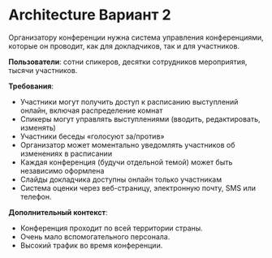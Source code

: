 # Architecture Вариант 2

Организатору конференции нужна система управления конференциями, которые он проводит, как для докладчиков, так и для участников.

**Пользователи**: сотни спикеров, десятки сотрудников мероприятия, тысячи участников.

**Требования**:
- Участники могут получить доступ к расписанию выступлений онлайн, включая распределение комнат
- Спикеры могут управлять выступлениями (вводить, редактировать, изменять)
- Участники беседы «голосуют за/против»
- Организатор может моментально уведомлять участников об изменениях в расписании
- Каждая конференция (будучи отдельной темой) может быть независимо оформлена
- Слайды докладчика доступны онлайн только участникам
- Система оценки через веб-страницу, электронную почту, SMS или телефон.

**Дополнительный контекст**:
- Конференция проходит по всей территории страны.
- Очень мало вспомогательного персонала.
- Высокий трафик во время конференции.
